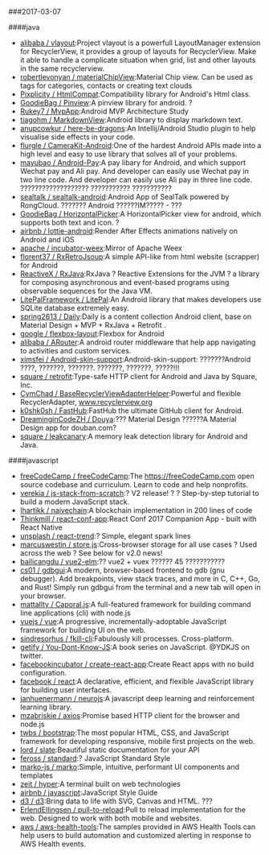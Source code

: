 ###2017-03-07 

####java
* [alibaba / vlayout](https://github.com/alibaba/vlayout):Project vlayout is a powerfull LayoutManager extension for RecyclerView, it provides a group of layouts for RecyclerView. Make it able to handle a complicate situation when grid, list and other layouts in the same recyclerview.
* [robertlevonyan / materialChipView](https://github.com/robertlevonyan/materialChipView):Material Chip view. Can be used as tags for categories, contacts or creating text clouds
* [Pixplicity / HtmlCompat](https://github.com/Pixplicity/HtmlCompat):Compatibility library for Android's Html class.
* [GoodieBag / Pinview](https://github.com/GoodieBag/Pinview):A pinview library for android. ?
* [Rukey7 / MvpApp](https://github.com/Rukey7/MvpApp):Android MVP Architecture Study
* [tiagohm / MarkdownView](https://github.com/tiagohm/MarkdownView):Android library to display markdown text.
* [anupcowkur / here-be-dragons](https://github.com/anupcowkur/here-be-dragons):An Intellij/Android Studio plugin to help visualise side effects in your code.
* [flurgle / CameraKit-Android](https://github.com/flurgle/CameraKit-Android):One of the hardest Android APIs made into a high level and easy to use library that solves all of your problems.
* [mayubao / Android-Pay](https://github.com/mayubao/Android-Pay):A pay libary for Android, and which support Wechat pay and Ali pay. And developer can easily use Wechat pay in two line code. And developer can easily use Ali pay in three line code. ??????????????????? ??????????? ???????????
* [sealtalk / sealtalk-android](https://github.com/sealtalk/sealtalk-android):Android App of SealTalk powered by RongCloud. ??????? Android ??????IM????? - ???
* [GoodieBag / HorizontalPicker](https://github.com/GoodieBag/HorizontalPicker):A HorizontalPicker view for android, which supports both text and icon. ?
* [airbnb / lottie-android](https://github.com/airbnb/lottie-android):Render After Effects animations natively on Android and iOS
* [apache / incubator-weex](https://github.com/apache/incubator-weex):Mirror of Apache Weex
* [florent37 / RxRetroJsoup](https://github.com/florent37/RxRetroJsoup):A simple API-like from html website (scrapper) for Android
* [ReactiveX / RxJava](https://github.com/ReactiveX/RxJava):RxJava ? Reactive Extensions for the JVM ? a library for composing asynchronous and event-based programs using observable sequences for the Java VM.
* [LitePalFramework / LitePal](https://github.com/LitePalFramework/LitePal):An Android library that makes developers use SQLite database extremely easy.
* [spring2613 / Daily](https://github.com/spring2613/Daily):Daily is a content collection Android client, base on Material Design + MVP + RxJava + Retrofit .
* [google / flexbox-layout](https://github.com/google/flexbox-layout):Flexbox for Android
* [alibaba / ARouter](https://github.com/alibaba/ARouter):A android router middleware that help app navigating to activities and custom services.
* [ximsfei / Android-skin-support](https://github.com/ximsfei/Android-skin-support):Android-skin-support: ???????Android ????, ???????, ???????. ???????, ???????, ?????!!!
* [square / retrofit](https://github.com/square/retrofit):Type-safe HTTP client for Android and Java by Square, Inc.
* [CymChad / BaseRecyclerViewAdapterHelper](https://github.com/CymChad/BaseRecyclerViewAdapterHelper):Powerful and flexible RecyclerAdapter, www.recyclerview.org
* [k0shk0sh / FastHub](https://github.com/k0shk0sh/FastHub):FastHub the ultimate GitHub client for Android.
* [DreaminginCodeZH / Douya](https://github.com/DreaminginCodeZH/Douya):??? Material Design ??????A Material Design app for douban.com?
* [square / leakcanary](https://github.com/square/leakcanary):A memory leak detection library for Android and Java.

####javascript
* [freeCodeCamp / freeCodeCamp](https://github.com/freeCodeCamp/freeCodeCamp):The https://freeCodeCamp.com open source codebase and curriculum. Learn to code and help nonprofits.
* [verekia / js-stack-from-scratch](https://github.com/verekia/js-stack-from-scratch):? V2 release! ? ? Step-by-step tutorial to build a modern JavaScript stack.
* [lhartikk / naivechain](https://github.com/lhartikk/naivechain):A blockchain implementation in 200 lines of code
* [Thinkmill / react-conf-app](https://github.com/Thinkmill/react-conf-app):React Conf 2017 Companion App - built with React Native
* [unsplash / react-trend](https://github.com/unsplash/react-trend):? Simple, elegant spark lines
* [marcuswestin / store.js](https://github.com/marcuswestin/store.js):Cross-browser storage for all use cases ? Used across the web ? See below for v2.0 news!
* [bailicangdu / vue2-elm](https://github.com/bailicangdu/vue2-elm):?? vue2 + vuex ?????? 45 ???????????
* [cs01 / gdbgui](https://github.com/cs01/gdbgui):A modern, browser-based frontend to gdb (gnu debugger). Add breakpoints, view stack traces, and more in C, C++, Go, and Rust! Simply run gdbgui from the terminal and a new tab will open in your browser.
* [mattallty / Caporal.js](https://github.com/mattallty/Caporal.js):A full-featured framework for building command line applications (cli) with node.js
* [vuejs / vue](https://github.com/vuejs/vue):A progressive, incrementally-adoptable JavaScript framework for building UI on the web.
* [sindresorhus / fkill-cli](https://github.com/sindresorhus/fkill-cli):Fabulously kill processes. Cross-platform.
* [getify / You-Dont-Know-JS](https://github.com/getify/You-Dont-Know-JS):A book series on JavaScript. @YDKJS on twitter.
* [facebookincubator / create-react-app](https://github.com/facebookincubator/create-react-app):Create React apps with no build configuration.
* [facebook / react](https://github.com/facebook/react):A declarative, efficient, and flexible JavaScript library for building user interfaces.
* [janhuenermann / neurojs](https://github.com/janhuenermann/neurojs):A javascript deep learning and reinforcement learning library.
* [mzabriskie / axios](https://github.com/mzabriskie/axios):Promise based HTTP client for the browser and node.js
* [twbs / bootstrap](https://github.com/twbs/bootstrap):The most popular HTML, CSS, and JavaScript framework for developing responsive, mobile first projects on the web.
* [lord / slate](https://github.com/lord/slate):Beautiful static documentation for your API
* [feross / standard](https://github.com/feross/standard):? JavaScript Standard Style
* [marko-js / marko](https://github.com/marko-js/marko):Simple, intuitive, performant UI components and templates
* [zeit / hyper](https://github.com/zeit/hyper):A terminal built on web technologies
* [airbnb / javascript](https://github.com/airbnb/javascript):JavaScript Style Guide
* [d3 / d3](https://github.com/d3/d3):Bring data to life with SVG, Canvas and HTML. ???
* [ErlendEllingsen / pull-to-reload](https://github.com/ErlendEllingsen/pull-to-reload):Pull to reload implementation for the web. Designed to work with both mobile and websites.
* [aws / aws-health-tools](https://github.com/aws/aws-health-tools):The samples provided in AWS Health Tools can help users to build automation and customized alerting in response to AWS Health events.
